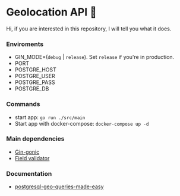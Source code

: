 # Geolocation API :turtle:

Hi, if you are interested in this repository, I will tell you what it does.

### Enviroments

- GIN_MODE=(`debug` | `release`). Set `release` if you're in production.
- PORT
- POSTGRE_HOST
- POSTGRE_USER
- POSTGRE_PASS
- POSTGRE_DB

### Commands

- start app: `go run ./src/main`
- Start app with docker-compose: `docker-compose up -d`


### Main dependencies

- [Gin-gonic](https://github.com/gin-gonic/gin)
- [Field validator](https://pkg.go.dev/github.com/go-playground/validator/v10#readme-usage-and-documentation)


### Documentation
 - [postgresql-geo-queries-made-easy](https://postindustria.com/postgresql-geo-queries-made-easy/)
